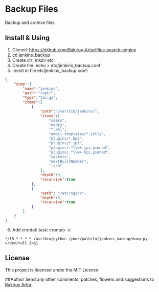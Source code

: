 # Backup Files
Backup and archive files

## Install & Using
1. Cloned: https://github.com/Bakirov-Artur/files-search-engine
2. cd jenkins_backup
3. Create dir: mkdir etc
4. Create file: echo > etc/jenkins_backup.conf
5. Insert in file etc/jenkins_backup.conf:
```json
{
    "dump":{
        "name":"jenkins",
        "path":"/opt/",
        "type":"tar.gz",
        "items":[
            {
                "path":"/var/lib/jenkins/",
                "items":[
                    "users",
                    "nodes",
                    "*.xml",
                    "email-templates/*.jelly",
                    "plugins/*.hpi",
                    "plugins/*.jpi",
                    "plugins/.*\\w+.jpi.pinned",
                    "plugins/.*\\w+.hpi.pinned",
                    "secrets",
                    "nextBuildNumber",
                    ".ssh"
                ],
                "depth":3,
                "recursive":true
            },
            {
                "path": "/etc/nginx",
                "depth":3,
                "recursive":true
            }
        ]
    }
}
```
6. Add crontab task: crontab -e
```
*/15 * * * * /usr/bin/python /your/path/to/jenkins_backup/dump.py >/dev/null 2>&1
```

## License
This project is licensed under the MIT License

##Author
Send any other comments, patches, flowers and suggestions to [Bakirov Artur](mailto:turkin86@mail.ru)
